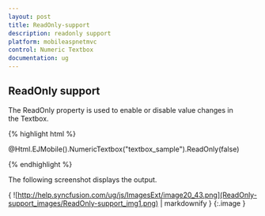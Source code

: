 ```yaml
---
layout: post
title: ReadOnly-support
description: readonly support
platform: mobileaspnetmvc
control: Numeric Textbox
documentation: ug
---
```


## ReadOnly support

The ReadOnly property is used to enable or disable value changes in the Textbox.

{% highlight html %}



@Html.EJMobile().NumericTextbox("textbox_sample").ReadOnly(false)





{% endhighlight %}

The following screenshot displays the output.

{ ![http://help.syncfusion.com/ug/js/ImagesExt/image20_43.png](ReadOnly-support_images/ReadOnly-support_img1.png) | markdownify }
{:.image }


